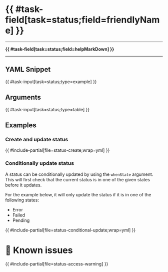 # {{ #task-field[task=status;field=friendlyName] }}

---

**{{ #task-field[task=status;field=helpMarkDown] }}**

---

## YAML Snippet

{{ #task-input[task=status;type=example] }}

## Arguments

{{ #task-input[task=status;type=table] }}

## Examples

### Create and update status

{{ #include-partial[file=status-create;wrap=yml] }}

### Conditionally update status

A status can be conditionally updated by using the `whenState` argument. This will first check that the current status is in one of the given states before it updates.

For the example below, it will only update the status if it is in one of the following states:

- Error
- Failed
- Pending

{{ #include-partial[file=status-conditional-update;wrap=yml] }}

# 🐞 Known issues

{{ #include-partial[file=status-access-warning] }}
